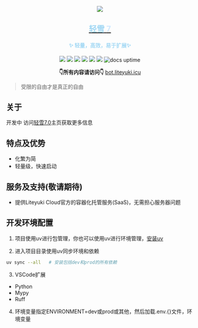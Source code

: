 <div align="center">

[//]: # (<img  src="https://cdn.liteyuki.icu/logos/bot.svg" style="align-content: center; width: 50%; margin-top:10%;" alt="a">)
[![][banner]][liteyuki-link]
<h2><a href="https://bot.liteyuki.icu"> <span style="color: #a2d8f4">轻雪</span> <span style="color: #d0e9ff">7</span></a></h2>
<h4> <span style="color: #a2d8f4">✨ 轻量，高效，易于扩展✨</span></h4>

[![][Liteyuki7.0]][liteyuki-link]
[![][Python3.12+]][python-link]
[![][Usage]][usage-link]
[![][Repo]][repo-link]
[![][Github]][github-link]
[![][LiteyukiLab]][liteyukilab-link]
![docs uptime](https://uptime.liteyuki.icu/api/badge/8/uptime?labelPrefix=Docs+&style=for-the-badge)

**👇所有内容请访问👇**
[bot.liteyuki.icu](https://bot.liteyuki.icu)
</div>

> 受限的自由才是真正的自由

## 关于
开发中
访问[轻雪7.0](https://bot.liteyuki.icu)主页获取更多信息

## 特点及优势

- 化繁为简
- 轻量级，快速启动

## 服务及支持(敬请期待)
- 提供Liteyuki Cloud官方的容器化托管服务(SaaS)，无需担心服务器问题


[Liteyuki7.0]: https://img.shields.io/badge/Liteyuki-7.0-blue?style=for-the-badge

[Python3.12+]: https://img.shields.io/badge/Python-3.12+-blue?style=for-the-badge

[Usage]: https://img.shields.io/badge/主页-文档-blue?style=for-the-badge

[Repo]: https://img.shields.io/badge/官方托管-仓库-blue?style=for-the-badge

[Github]: https://img.shields.io/badge/Github-仓库-blue?style=for-the-badge

[LiteyukiLab]: https://img.shields.io/badge/轻雪社区-官方-blue?style=for-the-badge



[python-link]:https://www.python.org/

[usage-link]:https://bot.liteyuki.icu/

[liteyuki-link]:https://bot.liteyuki.icu/

[repo-link]:https://git.liteyuki.icu/bot/app

[github-link]:https://github.com/LiteyukiStudio/LiteyukiBot

[liteyukilab-link]:https://lab.liteyuki.icu/@LiteyukiBot

[banner]: https://socialify.git.ci/LiteyukiStudio/LiteyukiBot/image?description=1&forks=1&issues=1&Plus&pulls=1&stargazers=1&theme=Auto&logo=https%3a%2f%2fcdn.liteyuki.icu%2flogos%2fbot.svg

## 开发环境配置

1. 项目使用uv进行包管理，你也可以使用uv进行环境管理，[安装uv](https://docs.astral.sh/uv/#installation)

2. 进入项目目录使用uv同步环境和依赖

```bash
uv sync --all   # 安装包括dev和prod的所有依赖
```

3. VSCode扩展

- Python
- Mypy
- Ruff

4. 环境变量指定ENVIRONMENT=dev或prod或其他，然后加载.env.{}文件，环境变量